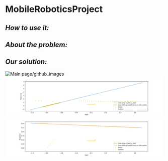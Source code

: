 # MobileRoboticsProject

## _How to use it:_


## _About the problem:_


## _Our solution:_



![Main page/github_images](lidarReadings_MAP_CENTER.json.png)
![Main page](Multiline_plot1.png)
![Main page](Multiline_plot2.png)

